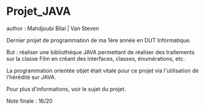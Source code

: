 # Projet_JAVA

author : Mahdjoubi Bilal | Van Steven

Dernier projet de programmation de ma 1ère année en DUT Informatique.

But : réaliser une bibliothèque JAVA permettant de réaliser des traitements sur la classe Film en créant 
des interfaces, classes, énumérations, etc. 

La programmation orientée objet était vitale pour ce projet via l'utilisation de l'hérédité sur JAVA.

Pour plus d'informations, voir le sujet du projet. 

Note finale : 16/20

